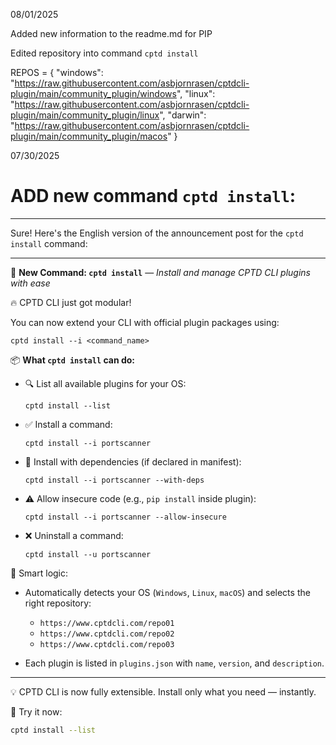 08/01/2025

Added new information to the readme.md for PIP

Edited repository into command `cptd install` 

REPOS = {
    "windows": "https://raw.githubusercontent.com/asbjornrasen/cptdcli-plugin/main/community_plugin/windows",
    "linux":   "https://raw.githubusercontent.com/asbjornrasen/cptdcli-plugin/main/community_plugin/linux",
    "darwin":  "https://raw.githubusercontent.com/asbjornrasen/cptdcli-plugin/main/community_plugin/macos"
}

07/30/2025

# ADD new command  `cptd install`:

---
Sure! Here's the English version of the announcement post for the `cptd install` command:

---

🔧 **New Command: `cptd install`** — *Install and manage CPTD CLI plugins with ease*

🔥 CPTD CLI just got modular!

You can now extend your CLI with official plugin packages using:

```
cptd install --i <command_name>
```

📦 **What `cptd install` can do:**

* 🔍 List all available plugins for your OS:

  ```
  cptd install --list
  ```

* ✅ Install a command:

  ```
  cptd install --i portscanner
  ```

* 🧪 Install with dependencies (if declared in manifest):

  ```
  cptd install --i portscanner --with-deps
  ```

* ⚠ Allow insecure code (e.g., `pip install` inside plugin):

  ```
  cptd install --i portscanner --allow-insecure
  ```

* ❌ Uninstall a command:

  ```
  cptd install --u portscanner
  ```

🧠 Smart logic:

* Automatically detects your OS (`Windows`, `Linux`, `macOS`) and selects the right repository:

  * `https://www.cptdcli.com/repo01`
  * `https://www.cptdcli.com/repo02`
  * `https://www.cptdcli.com/repo03`

* Each plugin is listed in `plugins.json` with `name`, `version`, and `description`.

---

💡 CPTD CLI is now fully extensible. Install only what you need — instantly.

🔗 Try it now:

```bash
cptd install --list
```


